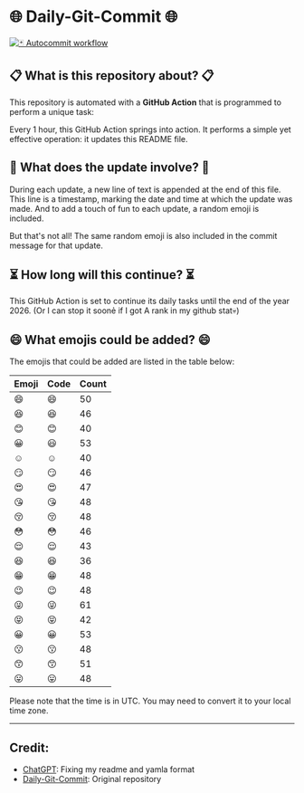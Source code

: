 # 🌐 Daily-Git-Commit 🌐

[![🃏 Autocommit workflow](https://github.com/kleqing/git-auto-commit/actions/workflows/main.yaml/badge.svg?event=check_run)](https://github.com/kleqing/git-auto-commit/actions/workflows/main.yaml)

## 📋 What is this repository about? 📋

This repository is automated with a **GitHub Action** that is programmed to perform a unique task:

Every 1 hour, this GitHub Action springs into action. It performs a simple yet effective operation: it updates this README file.

## 🔄 What does the update involve? 🔄

During each update, a new line of text is appended at the end of this file. This line is a timestamp, marking the date and time at which the update was made. And to add a touch of fun to each update, a random emoji is included.

But that's not all! The same random emoji is also included in the commit message for that update.

## ⏳ How long will this continue? ⏳

This GitHub Action is set to continue its daily tasks until the end of the year 2026. (Or I can stop it soonẻ if I got A rank in my github stat💀)

## 😄 What emojis could be added? 😄

The emojis that could be added are listed in the table below:

| Emoji | Code | Count |
| --- | --- | --- |
| 😄 | :smile: | 50 |
| 😆 | :laughing: | 46 |
| 😊 | :blush: | 40 |
| 😀 | :smiley: | 53 |
| ☺️ | :relaxed: | 40 |
| 😏 | :smirk: | 46 |
| 😍 | :heart_eyes: | 47 |
| 😘 | :kissing_heart: | 48 |
| 😚 | :kissing_closed_eyes: | 48 |
| 😳 | :flushed: | 46 |
| 😌 | :relieved: | 43 |
| 😆 | :satisfied: | 36 |
| 😁 | :grin: | 48 |
| 😉 | :wink: | 48 |
| 😜 | :stuck_out_tongue_winking_eye: | 61 |
| 😝 | :stuck_out_tongue_closed_eyes: | 42 |
| 😀 | :grinning: | 53 |
| 😗 | :kissing: | 48 |
| 😙 | :kissing_smiling_eyes: | 51 |
| 😛 | :stuck_out_tongue: | 48 |

Please note that the time is in UTC. You may need to convert it to your local time zone.

---

## Credit:

- [ChatGPT](chatgpt.com): Fixing my readme and yamla format
- [Daily-Git-Commit](https://github.com/diegomarty/daily-git-commit): Original repository

